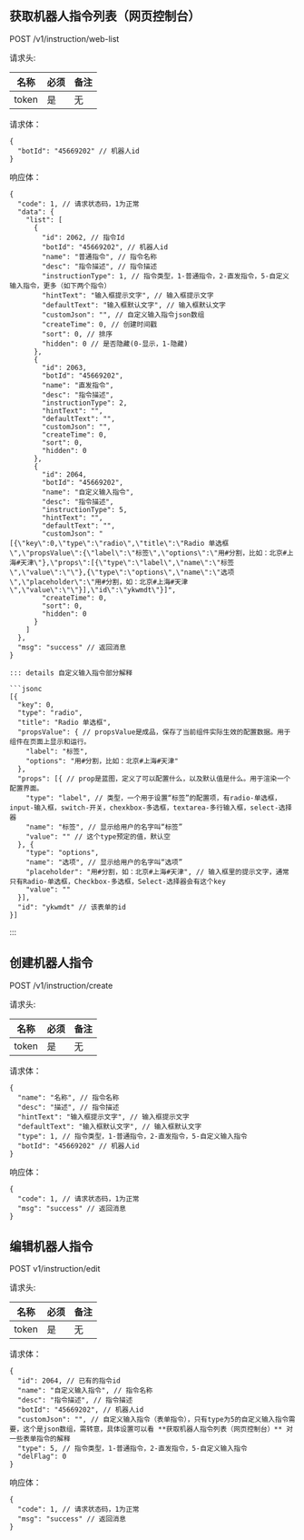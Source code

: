 ## 获取机器人指令列表（网页控制台）

POST /v1/instruction/web-list

请求头:  

|名称|必须|备注|
|-----|-----|-----|
|token|是|无|

请求体：

```JSONC
{
  "botId": "45669202" // 机器人id
}
```

响应体：
```JSONC
{
  "code": 1, // 请求状态码，1为正常
  "data": {
    "list": [
      {
        "id": 2062, // 指令Id
        "botId": "45669202", // 机器人id
        "name": "普通指令", // 指令名称
        "desc": "指令描述", // 指令描述
        "instructionType": 1, // 指令类型，1-普通指令，2-直发指令，5-自定义输入指令，更多（如下两个指令）
        "hintText": "输入框提示文字", // 输入框提示文字
        "defaultText": "输入框默认文字", // 输入框默认文字
        "customJson": "", // 自定义输入指令json数组
        "createTime": 0, // 创建时间戳
        "sort": 0, // 排序
        "hidden": 0 // 是否隐藏(0-显示，1-隐藏)
      },
      {
        "id": 2063,
        "botId": "45669202",
        "name": "直发指令",
        "desc": "指令描述",
        "instructionType": 2,
        "hintText": "",
        "defaultText": "",
        "customJson": "",
        "createTime": 0,
        "sort": 0,
        "hidden": 0
      },
      {
        "id": 2064,
        "botId": "45669202",
        "name": "自定义输入指令",
        "desc": "指令描述",
        "instructionType": 5,
        "hintText": "",
        "defaultText": "",
        "customJson": "[{\"key\":0,\"type\":\"radio\",\"title\":\"Radio 单选框\",\"propsValue\":{\"label\":\"标签\",\"options\":\"用#分割，比如：北京#上海#天津\"},\"props\":[{\"type\":\"label\",\"name\":\"标签\",\"value\":\"\"},{\"type\":\"options\",\"name\":\"选项\",\"placeholder\":\"用#分割，如：北京#上海#天津\",\"value\":\"\"}],\"id\":\"ykwmdt\"}]",
        "createTime": 0,
        "sort": 0,
        "hidden": 0
      }
    ]
  },
  "msg": "success" // 返回消息
}

::: details 自定义输入指令部分解释

```jsonc
[{
  "key": 0,
  "type": "radio",
  "title": "Radio 单选框",
  "propsValue": { // propsValue是成品，保存了当前组件实际生效的配置数据。用于组件在页面上显示和运行。
    "label": "标签",
    "options": "用#分割，比如：北京#上海#天津"
  },
  "props": [{ // prop是蓝图，定义了可以配置什么，以及默认值是什么。用于渲染一个配置界面。
    "type": "label", // 类型，一个用于设置“标签”的配置项，有radio-单选框，input-输入框，switch-开关，chexkbox-多选框，textarea-多行输入框，select-选择器
    "name": "标签", // 显示给用户的名字叫“标签”
    "value": "" // 这个type预定的值，默认空
  }, {
    "type": "options",
    "name": "选项", // 显示给用户的名字叫“选项”
    "placeholder": "用#分割，如：北京#上海#天津", // 输入框里的提示文字，通常只有Radio-单选框，Checkbox-多选框，Select-选择器会有这个key
    "value": ""
  }],
  "id": "ykwmdt" // 该表单的id
}]
```

:::

## 创建机器人指令

POST /v1/instruction/create

请求头:  

|名称|必须|备注|
|-----|-----|-----|
|token|是|无|

请求体：

```JSONC
{
  "name": "名称", // 指令名称
  "desc": "描述", // 指令描述
  "hintText": "输入框提示文字", // 输入框提示文字 
  "defaultText": "输入框默认文字", // 输入框默认文字
  "type": 1, // 指令类型，1-普通指令，2-直发指令，5-自定义输入指令
  "botId": "45669202" // 机器人id
}
```

响应体：

```JSONC
{
  "code": 1, // 请求状态码，1为正常
  "msg": "success" // 返回消息
}
```

## 编辑机器人指令

POST v1/instruction/edit

请求头:  

|名称|必须|备注|
|-----|-----|-----|
|token|是|无|

请求体：

```JSONC
{
  "id": 2064, // 已有的指令id
  "name": "自定义输入指令", // 指令名称
  "desc": "指令描述", // 指令描述
  "botId": "45669202", // 机器人id
  "customJson": "", // 自定义输入指令（表单指令），只有type为5的自定义输入指令需要，这个是json数组，需转意，具体设置可以看 **获取机器人指令列表（网页控制台）** 对一些表单指令的解释
  "type": 5, // 指令类型，1-普通指令，2-直发指令，5-自定义输入指令
  "delFlag": 0
}
```

响应体：

```JSONC
{
  "code": 1, // 请求状态码，1为正常
  "msg": "success" // 返回消息
}
```
